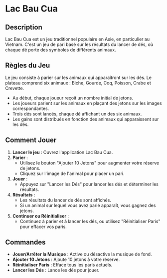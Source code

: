 # Lac Bau Cua

## Description
Lac Bau Cua est un jeu traditionnel populaire en Asie, en particulier au Vietnam. C'est un jeu de pari basé sur les résultats du lancer de dés, où chaque dé porte des symboles de différents animaux.

## Règles du Jeu
Le jeu consiste à parier sur les animaux qui apparaîtront sur les dés. Le plateau comprend six animaux : Biche, Gourde, Coq, Poisson, Crabe et Crevette.

- Au début, chaque joueur reçoit un nombre initial de jetons.
- Les joueurs parient sur les animaux en plaçant des jetons sur les images correspondantes.
- Trois dés sont lancés, chaque dé affichant un des six animaux.
- Les gains sont distribués en fonction des animaux qui apparaissent sur les dés.

## Comment Jouer
1. **Lancer le jeu** : Ouvrez l'application Lac Bau Cua.
2. **Parier** :
   - Utilisez le bouton "Ajouter 10 Jetons" pour augmenter votre réserve de jetons.
   - Cliquez sur l'image de l'animal pour placer un pari.
3. **Jouer** :
   - Appuyez sur "Lancer les Dés" pour lancer les dés et déterminer les résultats.
4. **Résultats** :
   - Les résultats du lancer de dés sont affichés.
   - Si un animal sur lequel vous avez parié apparaît, vous gagnez des jetons.
5. **Continuer ou Réinitialiser** :
   - Continuez à parier et à lancer les dés, ou utilisez "Réinitialiser Paris" pour effacer vos paris.

## Commandes
- **Jouer/Arrêter la Musique** : Active ou désactive la musique de fond.
- **Ajouter 10 Jetons** : Ajoute 10 jetons à votre réserve.
- **Réinitialiser Paris** : Efface tous les paris actuels.
- **Lancer les Dés** : Lance les dés pour jouer.